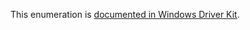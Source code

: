 This enumeration is [documented in Windows Driver Kit](https://learn.microsoft.com/en-us/windows-hardware/drivers/ddi/wdm/ne-wdm-_io_session_state).
